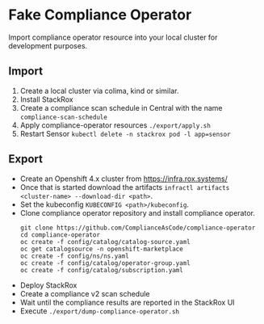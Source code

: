 # Fake Compliance Operator

Import compliance operator resource into your local cluster for development purposes.

## Import

1. Create a local cluster via colima, kind or similar.
2. Install StackRox
3. Create a compliance scan schedule in Central with the name `compliance-scan-schedule`
4. Apply compliance-operator resources `./export/apply.sh`
5. Restart Sensor `kubectl delete -n stackrox pod -l app=sensor`

## Export

 - Create an Openshift 4.x cluster from https://infra.rox.systems/
 - Once that is started download the artifacts `infractl artifacts <cluster-name> --download-dir <path>`.
 - Set the kubeconfig `KUBECONFIG <path>/kubeconfig`.
 - Clone compliance operator repository and install compliance operator.
   ```
   git clone https://github.com/ComplianceAsCode/compliance-operator
   cd compliance-operator
   oc create -f config/catalog/catalog-source.yaml
   oc get catalogsource -n openshift-marketplace
   oc create -f config/ns/ns.yaml
   oc create -f config/catalog/operator-group.yaml
   oc create -f config/catalog/subscription.yaml
   ```
 - Deploy StackRox
 - Create a compliance v2 scan schedule
 - Wait until the compliance results are reported in the StackRox UI
 - Execute `./export/dump-compliance-operator.sh`
